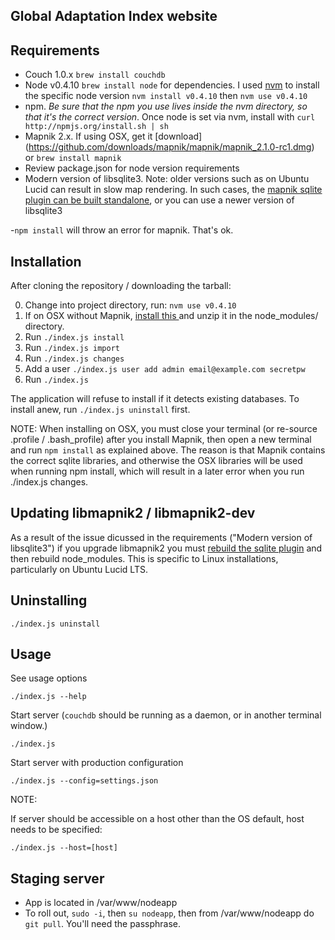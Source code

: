 Global Adaptation Index website
--------------------------

Requirements
------------

- Couch 1.0.x
`brew install couchdb`
- Node v0.4.10
`brew install node` for dependencies.
I used [nvm](https://github.com/creationix/nvm) to install the specific node version
`nvm install v0.4.10` then `nvm use v0.4.10`
- npm. *Be sure that the npm you use lives inside the nvm directory, so that it's the correct version*. Once node is set via nvm, install with `curl http://npmjs.org/install.sh | sh`
- Mapnik 2.x.
 If using OSX, get it [download] (https://github.com/downloads/mapnik/mapnik/mapnik_2.1.0-rc1.dmg) or `brew install mapnik`
- Review package.json for node version requirements
- Modern version of libsqlite3. Note: older versions such as on Ubuntu Lucid can result in slow map rendering. In such cases, the [mapnik sqlite plugin can be built standalone](https://github.com/springmeyer/sqlite3-mapnik), or you can use a newer version of libsqlite3

-`npm install` will throw an error for mapnik. That's ok.

Installation
------------

After cloning the repository / downloading the tarball:

0. Change into project directory, run:
  `nvm use v0.4.10`
1. If on OSX without Mapnik, [install this ](http://cloud.github.com/downloads/mapnik/node-mapnik/node-mapnik-osx-universal-0.5.3-r3191.zip) and unzip it in the node_modules/ directory.
2. Run `./index.js install`
3. Run `./index.js import`
4. Run `./index.js changes`
5. Add a user `./index.js user add admin email@example.com secretpw`
6. Run `./index.js`

The application will refuse to install if it detects existing databases. To
install anew, run `./index.js uninstall` first.

NOTE: When installing on OSX, you must close your terminal (or re-source .profile / .bash_profile) after you install Mapnik, then open a new terminal and run `npm install` as explained above.  The reason is that Mapnik contains the correct sqlite libraries, and otherwise the OSX libraries will be used when running npm install, which will result in a later error when you run ./index.js changes.

Updating libmapnik2 / libmapnik2-dev
------------------------------------

As a result of the issue dicussed in the requirements ("Modern version of libsqlite3") if you upgrade libmapnik2 you must [rebuild the sqlite plugin](https://github.com/springmeyer/sqlite3-mapnik) and then rebuild node_modules.  This is specific to Linux installations, particularly on Ubuntu Lucid LTS.

Uninstalling
------------

    ./index.js uninstall

Usage
-----

See usage options

    ./index.js --help

Start server (`couchdb` should be running as a daemon, or in another terminal window.)

    ./index.js

Start server with production configuration

    ./index.js --config=settings.json

NOTE:

If server should be accessible on a host other than the OS default, host needs
to be specified:

    ./index.js --host=[host]


Staging server
--------------

* App is located in /var/www/nodeapp
* To roll out, `sudo -i`, then `su nodeapp`, then from /var/www/nodeapp do `git pull`.  You'll need the passphrase.
